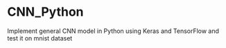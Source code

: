 # CNN_Python

Implement general CNN model in Python using Keras and TensorFlow and test it on mnist dataset

